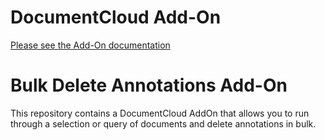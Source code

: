 
# DocumentCloud Add-On

[Please see the Add-On documentation](https://github.com/MuckRock/documentcloud-hello-world-addon/wiki/)

# Bulk Delete Annotations Add-On

This repository contains a DocumentCloud AddOn that allows you to run through a selection or query of documents and delete annotations in bulk. 
